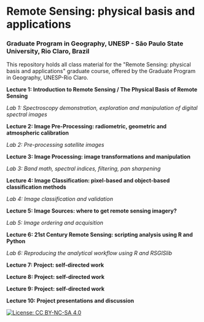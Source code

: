 # Remote Sensing: physical basis and applications
### Graduate Program in Geography, UNESP - São Paulo State University, Rio Claro, Brazil

This repository holds all class material for the "Remote Sensing: physical basis and applications" graduate course, offered by the Graduate Program in Geography, UNESP-Rio Claro. 





**Lecture 1: Introduction to Remote Sensing / The Physical Basis of Remote Sensing**

*Lab 1: Spectroscopy demonstration, exploration and manipulation of digital spectral images*


**Lecture 2: Image Pre-Processing: radiometric, geometric and atmospheric calibration**

*Lab 2: Pre-processing satellite images* 


**Lecture 3: Image Processing: image transformations and manipulation**

*Lab 3: Band math, spectral indices, filtering, pan sharpening*


**Lecture 4: Image Classification: pixel-based and object-based classification methods**

*Lab 4: Image classification and validation* 


**Lecture 5: Image Sources: where to get remote sensing imagery?**

*Lab 5: Image ordering and acquisition* 


**Lecture 6: 21st Century Remote Sensing: scripting analysis using R and Python**

*Lab 6: Reproducing the analytical workflow using R and RSGISlib*


**Lecture 7: Project: self-directed work**


**Lecture 8: Project: self-directed work**


**Lecture 9: Project: self-directed work**


**Lecture 10:  Project presentations and discussion**


[![License: CC BY-NC-SA 4.0](https://img.shields.io/badge/License-CC%20BY--NC--SA%204.0-lightgrey.svg)](https://creativecommons.org/licenses/by-nc-sa/4.0/)

